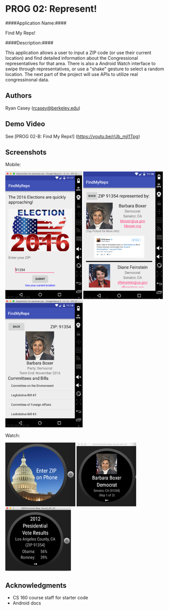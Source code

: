 # PROG 02: Represent!

####Application Name:####

Find My Reps!

####Description:####

This application allows a user to input a ZIP code (or use their current location) and find detailed information about the Congressional representatives for that area. There is also a Android Watch interface to swipe through representatives, or use a "shake" gesture to select a random location. The next part of the project will use APIs to utilize real congressinonal data.

## Authors

Ryan Casey ([rcasey@berkeley.edu](mailto:rcasey@berkeley.edu))

## Demo Video

See [PROG 02-B: Find My Reps!] (https://youtu.be/rUb_mjl1Tpg)


## Screenshots

Mobile:

<img src="screenshots/mobile_main.png" height="400" alt="Screenshot"/>
<img src="screenshots/mobile_congressional.png" height="400" alt="Screenshot"/>
<img src="screenshots/mobile_detailed.png" height="400" alt="Screenshot"/>

Watch:

<img src="screenshots/watch_home.png" height="200" alt="Screenshot"/>
<img src="screenshots/watch_main.png" height="200" alt="Screenshot"/>
<img src="screenshots/watch_vote.png" height="200" alt="Screenshot"/>

## Acknowledgments

* CS 160 course staff for starter code
* Android docs 
